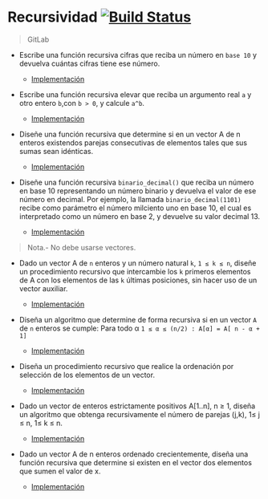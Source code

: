 
# Recursividad [![Build Status](https://travis-ci.com/KROSF/Recursividad.svg?branch=master)](https://travis-ci.com/KROSF/Recursividad)
> GitLab

* Escribe una función recursiva cifras que reciba un número en `base 10` y devuelva cuántas cifras tiene ese número.
    * [Implementación](./src/binariodecimal.c)

* Escribe una función recursiva elevar que reciba un argumento real `a` y otro entero `b`,con `b > 0`, y calcule `a^b`.
    * [Implementación](./src/potencia.c)

* Diseñe una función recursiva que determine si en un vector A de n enteros existendos parejas consecutivas de elementos tales que sus sumas sean idénticas.
    * [Implementación](./src/parejasvector.c)

* Diseñe una función recursiva `binario_decimal()` que reciba un número en base 10 representando un número binario y devuelva el valor de ese número en decimal. Por ejemplo, la llamada `binario_decimal(1101)` recibe como parámetro el número milciento uno en base 10, el cual es interpretado como un número en base 2, y devuelve su valor decimal 13.
    * [Implementación](./src/binariodecimal.c)
> Nota.- No debe usarse vectores.

* Dado un vector A de `n` enteros y un número natural `k`, `1 ≤ k ≤ n`, diseñe un procedimiento recursivo que intercambie los `k` primeros elementos de A con los elementos de las `k` últimas posiciones, sin hacer uso de un vector auxiliar.
    * [Implementación](./src/intercambiar.c)


* Diseña un algoritmo que determine de forma recursiva si en un vector `A` de `n` enteros se cumple: Para todo α `1 ≤ α ≤ (n/2) : A[α] = A[ n - α + 1]`
    * [Implementación](./src/vectorsimetrico.c)

* Diseña un procedimiento recursivo que realice la ordenación por selección de los elementos de un vector.
    * [Implementación](./src/ordenacionseleccion.c)

* Dado un vector de enteros estrictamente positivos A[1..n], n ≥ 1, diseña un 
algoritmo que obtenga recursivamente el número de parejas (j,k), 1≤ j ≤ n, 1≤ k ≤ n.
	 * [Implementación](./src/parejasjk.c)

* Dado un vector A de n enteros ordenado crecientemente, 
diseña una función recursiva que determine si existen en el vector dos elementos que sumen el valor de x.
	* [Implementación](./src/sumax.c)
